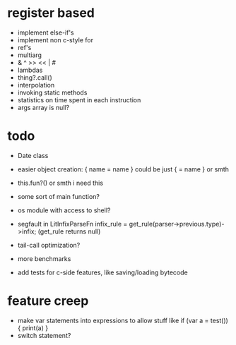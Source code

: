 # register based

* implement else-if's
* implement non c-style for
* ref's
* multiarg
* & ^ >> << | #
* lambdas
* thing?.call()
* interpolation
* invoking static methods
* statistics on time spent in each instruction
* args array is null?

# todo

* Date class

* easier  object creation: {
 name = name
} could be just { = name } or smth

* this.fun?() or smth i need this
* some sort of main function?
* os module with access to shell?

* segfault in LitInfixParseFn infix_rule = get_rule(parser->previous.type)->infix; (get_rule returns null)
* tail-call optimization?
* more benchmarks
* add tests for c-side features, like saving/loading bytecode

# feature creep

* make var statements into expressions to allow stuff like if (var a = test()) { print(a) }
* switch statement?
